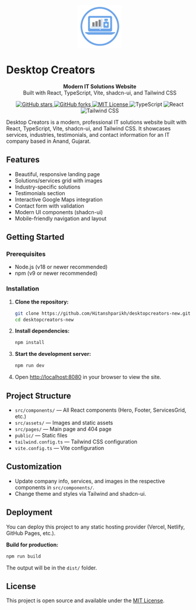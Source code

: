 



<p align="center">
	<img src="src/assets/it.png" alt="Desktop Creators IT Logo" width="120"/>
</p>

# Desktop Creators

<p align="center">
	<b>Modern IT Solutions Website</b><br>
	Built with React, TypeScript, Vite, shadcn-ui, and Tailwind CSS
</p>

<p align="center">
	<a href="https://github.com/Hitanshparikh/desktopcreators-new">
		<img src="https://img.shields.io/github/stars/Hitanshparikh/desktopcreators-new?style=for-the-badge&color=4F46E5&logo=github" alt="GitHub stars">
	</a>
	<a href="https://github.com/Hitanshparikh/desktopcreators-new">
		<img src="https://img.shields.io/github/forks/Hitanshparikh/desktopcreators-new?style=for-the-badge&color=06b6d4&logo=github" alt="GitHub forks">
	</a>
	<a href="https://github.com/Hitanshparikh/desktopcreators-new/blob/main/LICENSE">
		<img src="https://img.shields.io/github/license/Hitanshparikh/desktopcreators-new?style=for-the-badge&color=10b981" alt="MIT License">
	</a>
	<img src="https://img.shields.io/badge/Made%20with-TypeScript-3178c6?style=for-the-badge&logo=typescript&logoColor=white" alt="TypeScript"/>
	<img src="https://img.shields.io/badge/React-20232a?style=for-the-badge&logo=react&logoColor=61dafb" alt="React"/>
	<img src="https://img.shields.io/badge/TailwindCSS-38bdf8?style=for-the-badge&logo=tailwindcss&logoColor=white" alt="Tailwind CSS"/>
</p>



Desktop Creators is a modern, professional IT solutions website built with React, TypeScript, Vite, shadcn-ui, and Tailwind CSS. It showcases services, industries, testimonials, and contact information for an IT company based in Anand, Gujarat.

## Features

- Beautiful, responsive landing page
- Solutions/services grid with images
- Industry-specific solutions
- Testimonials section
- Interactive Google Maps integration
- Contact form with validation
- Modern UI components (shadcn-ui)
- Mobile-friendly navigation and layout

## Getting Started

### Prerequisites

- Node.js (v18 or newer recommended)
- npm (v9 or newer recommended)

### Installation

1. **Clone the repository:**
	```sh
	git clone https://github.com/Hitanshparikh/desktopcreators-new.git
	cd desktopcreators-new
	```
2. **Install dependencies:**
	```sh
	npm install
	```
3. **Start the development server:**
	```sh
	npm run dev
	```
4. Open [http://localhost:8080](http://localhost:8080) in your browser to view the site.

## Project Structure

- `src/components/` — All React components (Hero, Footer, ServicesGrid, etc.)
- `src/assets/` — Images and static assets
- `src/pages/` — Main page and 404 page
- `public/` — Static files
- `tailwind.config.ts` — Tailwind CSS configuration
- `vite.config.ts` — Vite configuration

## Customization

- Update company info, services, and images in the respective components in `src/components/`.
- Change theme and styles via Tailwind and shadcn-ui.

## Deployment

You can deploy this project to any static hosting provider (Vercel, Netlify, GitHub Pages, etc.).

**Build for production:**
```sh
npm run build
```
The output will be in the `dist/` folder.

## License

This project is open source and available under the [MIT License](LICENSE).
